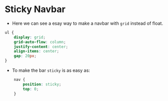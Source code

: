 # Sticky Navbar

- Here we can see a esay way to make a navbar with ``grid`` instead of float.
```css
ul {
    display: grid;
    grid-auto-flow: column;
    justify-content: center;
    align-items: center;
    gap: 20px;
}
```

- To make the bar ``sticky`` is as easy as:
```css
    nav {
        position: sticky;
        top: 0;
    }
```
